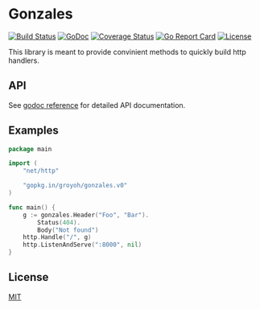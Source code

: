 # Gonzales
[![Build Status](https://travis-ci.org/groyoh/gonzales.svg?branch=master)](https://travis-ci.org/groyoh/gonzales?branch=master)
[![GoDoc](https://godoc.org/github.com/groyoh/gonzales?status.svg)](https://godoc.org/github.com/groyoh/gonzales)
[![Coverage Status](https://coveralls.io/repos/github/groyoh/gonzales/badge.svg?branch=master)](https://coveralls.io/github/groyoh/gonzales?branch=master)
[![Go Report Card](https://goreportcard.com/badge/github.com/groyoh/gonzales)](https://goreportcard.com/report/github.com/groyoh/gonzales)
[![License](https://img.shields.io/badge/license-MIT-blue.svg)](https://github.com/groyoh/gonzales/blob/master/LICENSE.md)

This library is meant to provide convinient methods to quickly build http handlers.

## API

See [godoc reference](https://godoc.org/github.com/groyoh/gonzales) for detailed API documentation.

## Examples

```go
package main

import (
	"net/http"

	"gopkg.in/groyoh/gonzales.v0"
)

func main() {
	g := gonzales.Header("Foo", "Bar").
		Status(404).
		Body("Not found")
	http.Handle("/", g)
	http.ListenAndServe(":8000", nil)
}

```

## License

[MIT](LICENSE.md)
